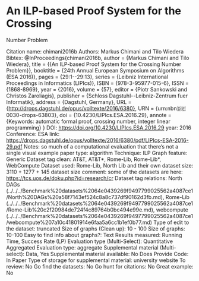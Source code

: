 # An ILP-based Proof System for the Crossing
Number Problem

Citation name: chimani2016b
Authors: Markus Chimani and Tilo Wiedera
Bibtex: @InProceedings{chimani2016b,
author =	{Markus Chimani and Tilo Wiedera},
title =	{{An ILP-based Proof System for the Crossing Number Problem}},
booktitle =	{24th Annual European Symposium on Algorithms (ESA 2016)},
pages =	{29:1--29:13},
series =	{Leibniz International Proceedings in Informatics (LIPIcs)},
ISBN =	{978-3-95977-015-6},
ISSN =	{1868-8969},
year =	{2016},
volume =	{57},
editor =	{Piotr Sankowski and Christos Zaroliagis},
publisher =	{Schloss Dagstuhl--Leibniz-Zentrum fuer Informatik},
address =	{Dagstuhl, Germany},
URL =	{http://drops.dagstuhl.de/opus/volltexte/2016/6380},
URN =	{urn:nbn:de:0030-drops-63803},
doi =	{10.4230/LIPIcs.ESA.2016.29},
annote =	{Keywords: automatic formal proof, crossing number, integer linear programming}
}
DOI: https://doi.org/10.4230/LIPIcs.ESA.2016.29
year: 2016
Conference: ESA
link: https://drops.dagstuhl.de/opus/volltexte/2016/6380/pdf/LIPIcs-ESA-2016-29.pdf
Notes: so much of a computational evaluation that there’s not a single visual example
paper type: algorithm
Technique: ILP
Graph feature: Generic
Dataset tag clean: AT&T, AT&T*, Rome-Lib, Rome-Lib*, WebCompute
Dataset used: Rome-Lib, North Lib and their own
dataset size: 3110 + 1277 + 145
dataset size comment: some of the datasets are here: https://tcs.uos.de/doku.php?id=research/cr
Dataset tag relations: North DAGs (../../../Benchmark%20datasets%2064e0439269f9497799025562a4087ce1/North%20DAGs%20a58f7143ef524c8a8c737df90162d3fb.md), Rome-Lib (../../../Benchmark%20datasets%2064e0439269f9497799025562a4087ce1/Rome-Lib%20c2f20984de724f4c89764b0bc494e99e.md), webcompute (../../../Benchmark%20datasets%2064e0439269f9497799025562a4087ce1/webcompute%207a10c41801914e6faa5a6cc1b1ef0b77.md)
Type of edit to the dataset: truncated
Size of graphs (Clean up): 10 - 100
Size of graphs: 10-100
Easy to find info about graphs?: Text
Results measured: Running Time, Success Rate (LP)
Evaluation type (Multi-Select): Quantitative Aggregated
Evaluation type: aggregate
Supplemental material (Multi-select): Data, Yes
Supplemental material available: No
Does Provide Code: In Paper
Type of storage for supplemental material: university website
To review: No
Go find the datasets: No
Go hunt for citations: No
Great example: No